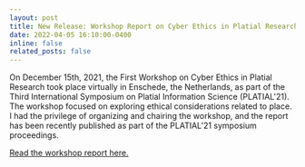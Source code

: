 ```yaml
---
layout: post
title: New Release: Workshop Report on Cyber Ethics in Platial Research
date: 2022-04-05 16:10:00-0400
inline: false
related_posts: false
---
```

On December 15th, 2021, the First Workshop on Cyber Ethics in Platial Research took place virtually in Enschede, the Netherlands, as part of the Third International Symposium on Platial Information Science (PLATIAL'21). The workshop focused on exploring ethical considerations related to place. I had the privilege of organizing and chairing the workshop, and the report has been recently published as part of the PLATIAL’21 symposium proceedings.

<a href="https://doi.org/10.5281/zenodo.6413003">Read the workshop report here.</a>